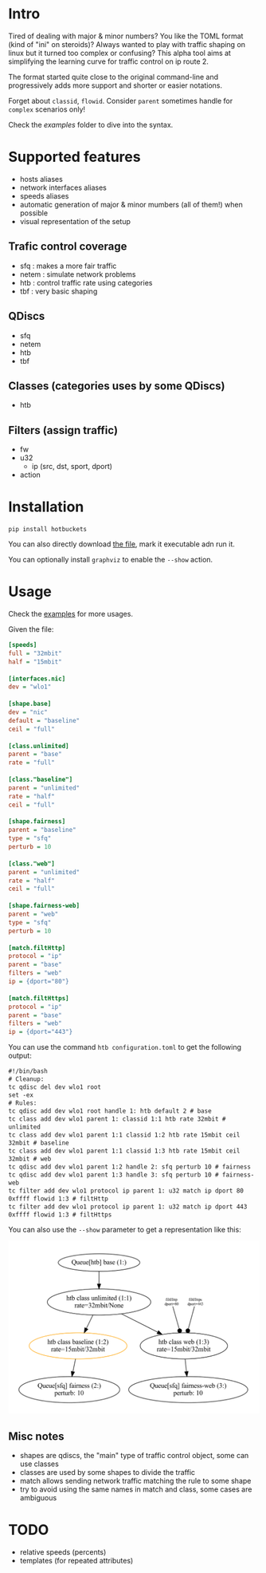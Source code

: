 # Intro

Tired of dealing with major & minor numbers? You like the TOML format (kind of "ini" on steroids)?
Always wanted to play with traffic shaping on linux but it turned too complex or confusing?
This alpha tool aims at simplifying the learning curve for traffic control on ip route 2.

The format started quite close to the original command-line and progressively adds more support and shorter or easier notations.

Forget about `classid`, `flowid`.
Consider `parent` sometimes handle for `complex` scenarios only!

Check the *examples* folder to dive into the syntax.

# Supported features

- hosts aliases
- network interfaces aliases
- speeds aliases
- automatic generation of major & minor mumbers (all of them!) when possible
- visual representation of the setup

## Trafic control coverage

- sfq : makes a more fair traffic
- netem : simulate network problems
- htb : control traffic rate using categories
- tbf : very basic shaping

## QDiscs

- sfq
- netem
- htb
- tbf

## Classes (categories uses by some QDiscs)

- htb

## Filters (assign traffic)

- fw
- u32
  - ip (src, dst, sport, dport)
- action

# Installation

    pip install hotbuckets

You can also directly download [the file](https://github.com/fdev31/hotbuckets/raw/main/hotbuckets.py), mark it executable adn run it.

You can optionally install `graphviz` to enable the `--show` action.

# Usage

Check the [examples](https://github.com/fdev31/hotbuckets/tree/main/examples) for more usages.

Given the file:

```ini
[speeds]
full = "32mbit"
half = "15mbit"

[interfaces.nic]
dev = "wlo1"

[shape.base]
dev = "nic"
default = "baseline"
ceil = "full"

[class.unlimited]
parent = "base"
rate = "full"

[class."baseline"]
parent = "unlimited"
rate = "half"
ceil = "full"

[shape.fairness]
parent = "baseline"
type = "sfq"
perturb = 10

[class."web"]
parent = "unlimited"
rate = "half"
ceil = "full"

[shape.fairness-web]
parent = "web"
type = "sfq"
perturb = 10

[match.filtHttp]
protocol = "ip"
parent = "base"
filters = "web"
ip = {dport="80"}

[match.filtHttps]
protocol = "ip"
parent = "base"
filters = "web"
ip = {dport="443"}
```

You can use the command `htb configuration.toml` to get the following output:

    #!/bin/bash
    # Cleanup:
    tc qdisc del dev wlo1 root
    set -ex
    # Rules:
    tc qdisc add dev wlo1 root handle 1: htb default 2 # base
    tc class add dev wlo1 parent 1: classid 1:1 htb rate 32mbit # unlimited
    tc class add dev wlo1 parent 1:1 classid 1:2 htb rate 15mbit ceil 32mbit # baseline
    tc class add dev wlo1 parent 1:1 classid 1:3 htb rate 15mbit ceil 32mbit # web
    tc qdisc add dev wlo1 parent 1:2 handle 2: sfq perturb 10 # fairness
    tc qdisc add dev wlo1 parent 1:3 handle 3: sfq perturb 10 # fairness-web
    tc filter add dev wlo1 protocol ip parent 1: u32 match ip dport 80 0xffff flowid 1:3 # filtHttp
    tc filter add dev wlo1 protocol ip parent 1: u32 match ip dport 443 0xffff flowid 1:3 # filtHttps


You can also use the `--show` parameter to get a representation like this:

![graph](https://github.com/fdev31/hotbuckets/raw/main/examples/graph.png)

## Misc notes

- shapes are qdiscs, the "main" type of traffic control object, some can use classes
- classes are used by some shapes to divide the traffic
- match allows sending network traffic matching the rule to some shape
- try to avoid using the same names in match and class, some cases are ambiguous

# TODO

- relative speeds (percents)
- templates (for repeated attributes)

